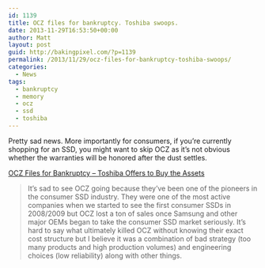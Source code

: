 ```yaml
---
id: 1139
title: OCZ files for bankruptcy. Toshiba swoops.
date: 2013-11-29T16:53:50+00:00
author: Matt
layout: post
guid: http://bakingpixel.com/?p=1139
permalink: /2013/11/29/ocz-files-for-bankruptcy-toshiba-swoops/
categories:
  - News
tags:
  - bankruptcy
  - memory
  - ocz
  - ssd
  - toshiba
---
```

Pretty sad news. More importantly for consumers, if you&#8217;re currently shopping for an SSD, you might want to skip OCZ as it&#8217;s not obvious whether the warranties will be honored after the dust settles.

[OCZ Files for Bankruptcy &#8211; Toshiba Offers to Buy the Assets](http://www.anandtech.com/show/7549/ocz-files-for-bancrupty-toshiba-offers-to-buy-the-assets)

> It&#8217;s sad to see OCZ going because they&#8217;ve been one of the pioneers in the consumer SSD industry. They were one of the most active companies when we started to see the first consumer SSDs in 2008/2009 but OCZ lost a ton of sales once Samsung and other major OEMs began to take the consumer SSD market seriously. It&#8217;s hard to say what ultimately killed OCZ without knowing their exact cost structure but I believe it was a combination of bad strategy (too many products and high production volumes) and engineering choices (low reliability) along with other things.